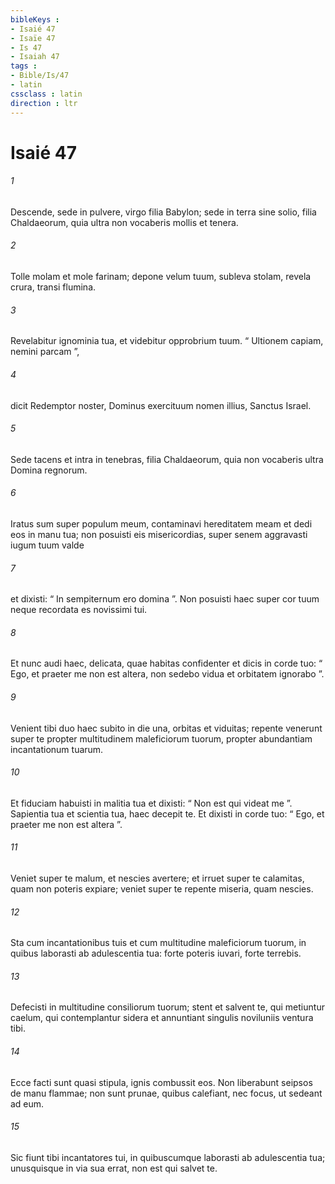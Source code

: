 ```yaml
---
bibleKeys : 
- Isaié 47
- Isaïe 47
- Is 47
- Isaiah 47
tags : 
- Bible/Is/47
- latin
cssclass : latin
direction : ltr
---
```


# Isaié 47

###### 1
Descende, sede in pulvere, virgo filia Babylon; sede in terra sine solio, filia Chaldaeorum, quia ultra non vocaberis mollis et tenera.
###### 2
Tolle molam et mole farinam; depone velum tuum, subleva stolam, revela crura, transi flumina.
###### 3
Revelabitur ignominia tua, et videbitur opprobrium tuum. “ Ultionem capiam, nemini parcam ”,
###### 4
dicit Redemptor noster, Dominus exercituum nomen illius, Sanctus Israel.
###### 5
Sede tacens et intra in tenebras, filia Chaldaeorum, quia non vocaberis ultra Domina regnorum.
###### 6
Iratus sum super populum meum, contaminavi hereditatem meam et dedi eos in manu tua; non posuisti eis misericordias, super senem aggravasti iugum tuum valde
###### 7
et dixisti: “ In sempiternum ero domina ”. Non posuisti haec super cor tuum neque recordata es novissimi tui.
###### 8
Et nunc audi haec, delicata, quae habitas confidenter et dicis in corde tuo: “ Ego, et praeter me non est altera, non sedebo vidua et orbitatem ignorabo ”.
###### 9
Venient tibi duo haec subito in die una, orbitas et viduitas; repente venerunt super te propter multitudinem maleficiorum tuorum, propter abundantiam incantationum tuarum.
###### 10
Et fiduciam habuisti in malitia tua et dixisti: “ Non est qui videat me ”. Sapientia tua et scientia tua, haec decepit te. Et dixisti in corde tuo: “ Ego, et praeter me non est altera ”.
###### 11
Veniet super te malum, et nescies avertere; et irruet super te calamitas, quam non poteris expiare; veniet super te repente miseria, quam nescies.
###### 12
Sta cum incantationibus tuis et cum multitudine maleficiorum tuorum, in quibus laborasti ab adulescentia tua: forte poteris iuvari, forte terrebis.
###### 13
Defecisti in multitudine consiliorum tuorum; stent et salvent te, qui metiuntur caelum, qui contemplantur sidera et annuntiant singulis noviluniis ventura tibi.
###### 14
Ecce facti sunt quasi stipula, ignis combussit eos. Non liberabunt seipsos de manu flammae; non sunt prunae, quibus calefiant, nec focus, ut sedeant ad eum.
###### 15
Sic fiunt tibi incantatores tui, in quibuscumque laborasti ab adulescentia tua; unusquisque in via sua errat, non est qui salvet te.

